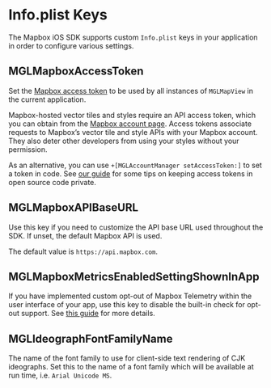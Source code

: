 # Info.plist Keys

The Mapbox iOS SDK supports custom `Info.plist` keys in your application in order to configure various settings.

## MGLMapboxAccessToken

Set the [Mapbox access token](https://www.mapbox.com/help/define-access-token/) to be used by all instances of `MGLMapView` in the current application.

Mapbox-hosted vector tiles and styles require an API access token, which you can obtain from the [Mapbox account page](https://www.mapbox.com/studio/account/tokens/). Access tokens associate requests to Mapbox’s vector tile and style APIs with your Mapbox account. They also deter other developers from using your styles without your permission.

As an alternative, you can use `+[MGLAccountManager setAccessToken:]` to set a token in code. See [our guide](https://www.mapbox.com/help/ios-private-access-token/) for some tips on keeping access tokens in open source code private.

## MGLMapboxAPIBaseURL

Use this key if you need to customize the API base URL used throughout the SDK. If unset, the default Mapbox API is used.

The default value is `https://api.mapbox.com`.

## MGLMapboxMetricsEnabledSettingShownInApp

If you have implemented custom opt-out of Mapbox Telemetry within the user interface of your app, use this key to disable the built-in check for opt-out support. See [this guide](https://www.mapbox.com/ios-sdk/#telemetry_opt_out) for more details.

## MGLIdeographFontFamilyName

The name of the font family to use for client-side text rendering of CJK ideographs. Set this to the name of a font family which will be available at run time, i.e. `Arial Unicode MS`.
